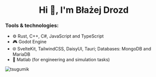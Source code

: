 <h1 align="center">Hi 👋, I'm Błażej Drozd</h1>

<h3 align="left">Tools & technologies:</h3>

<ul>
  <li>⚙️ Rust, C++, C#, JavaScript and TypeScript</li>
  <li>🎮 Godot Engine</li>
  <li>🌐 SvelteKit, TailwindCSS, DaisyUI, Tauri; Databases: MongoDB and MariaDB</li>
  <li>🧠 Matlab (for engineering and simulation tasks)</li>
</ul>

<p align="left"> <img src="https://komarev.com/ghpvc/?username=tsugumik&label=Profile%20views&color=0e75b6&style=flat" alt="tsugumik" /> </p>
